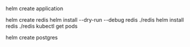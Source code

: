  helm create application

 helm create redis 
 helm install --dry-run --debug redis ./redis
 helm install redis ./redis
 kubectl get pods

 helm create postgres
